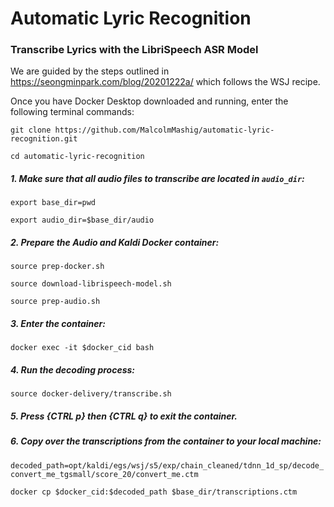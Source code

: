 # Automatic Lyric Recognition
### Transcribe Lyrics with the LibriSpeech ASR Model

We are guided by the steps outlined in https://seongminpark.com/blog/20201222a/ which follows the WSJ recipe.

Once you have Docker Desktop downloaded and running, enter the following terminal commands:

`git clone https://github.com/MalcolmMashig/automatic-lyric-recognition.git`

`cd automatic-lyric-recognition`

##### 1. Make sure that all audio files to transcribe are located in `audio_dir`:

`export base_dir=pwd`

`export audio_dir=$base_dir/audio`


##### 2. Prepare the Audio and Kaldi Docker container:

`source prep-docker.sh`

`source download-librispeech-model.sh`

`source prep-audio.sh`


##### 3. Enter the container:

`docker exec -it $docker_cid bash`


##### 4. Run the decoding process:

`source docker-delivery/transcribe.sh`


##### 5. Press {CTRL p} then {CTRL q} to exit the container.


##### 6. Copy over the transcriptions from the container to your local machine:

`decoded_path=opt/kaldi/egs/wsj/s5/exp/chain_cleaned/tdnn_1d_sp/decode_convert_me_tgsmall/score_20/convert_me.ctm`

`docker cp $docker_cid:$decoded_path $base_dir/transcriptions.ctm`

